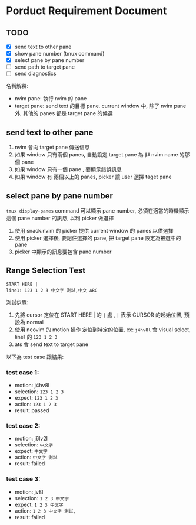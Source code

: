 # Porduct Requirement Document

## TODO

- [x] send text to other pane
- [x] show pane number (tmux command)
- [x] select pane by pane number
- [ ] send path to target pane
- [ ] send diagnostics

名稱解釋:

- nvim pane: 執行 nvim 的 pane
- target pane: send text 的目標 pane. current window 中, 除了 nvim pane 外, 其他的 panes 都是 target pane 的候選

## send text to other pane

1. nvim 會向 target pane 傳送信息
2. 如果 window 只有兩個 panes, 自動設定 target pane 為 非 nvim name 的那個 pane
3. 如果 window 只有一個 pane , 要顯示錯誤訊息
4. 如果 window 有 兩個以上的 panes, picker 讓 user 選擇 taget pane

## select pane by pane number

`tmux display-panes` command 可以顯示 pane number, 必須在適當的時機顯示這個 pane number 的訊息, 以利 picker 做選擇

1. 使用 snack.nvim 的 picker 提供 current window 的 panes 以供選擇
2. 使用 picker 選擇後, 要記住選擇的 pane, 把 target pane 設定為被選中的 pane
3. picker 中顯示的訊息要包含 pane number

## Range Selection Test

```text
START HERE |
line1: 123 1 2 3 中文字 測試,中文 ABC
```

測試步驟:

1. 先將 cursor 定位在 START HERE | 的 `|` 處 , `|` 表示 CURSOR 的起始位置, 預設為 normal
2. 使用 neovim 的 motion 操作 定位到特定的位置, ex: `j4hv8l` 會 visual select, line1 的 `123 1 2 3`
3. <space>ats 會 send text to target pane

以下為 test case 跟結果:

### test case 1:

- motion: j4hv8l
- selection: `123 1 2 3`
- expect: `123 1 2 3`
- action: `123 1 2 3`
- result: passed

### test case 2:

- motion: j6lv2l
- selection: `中文字`
- expect: `中文字`
- action: `中文字 測試`
- result: failed

### test case 3:

- motion: jv8l
- selection: `1 2 3 中文字`
- expect: `1 2 3 中文字`
- action: `1 2 3 中文字 測試,`
- result: failed
